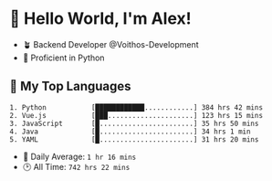 # 👋 Hello World, I'm Alex!

- 🪴 Backend Developer @Voithos-Development
- 🐍 Proficient in Python

## 💚 My Top Languages
```
1. Python           [████████████............] 384 hrs 42 mins
2. Vue.js           [███.....................] 123 hrs 15 mins
3. JavaScript       [█.......................] 35 hrs 50 mins
4. Java             [█.......................] 34 hrs 1 min
5. YAML             [█.......................] 31 hrs 20 mins
```
- 💪 Daily Average: `1 hr 16 mins`
- 🕑 All Time: `742 hrs 22 mins`